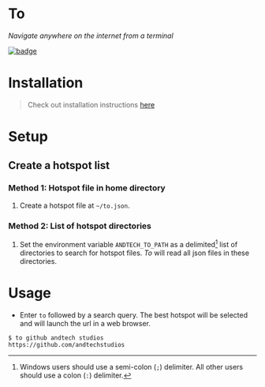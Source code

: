 # To

*Navigate anywhere on the internet from a terminal*

[![badge](https://img.shields.io/github/v/tag/andtechstudios/to?label=nuget)](https://gitlab.com/andtech/pkg/-/packages)

# Installation
> Check out installation instructions [here](https://gitlab.com/andtech/pkg)

# Setup
## Create a hotspot list
### Method 1: Hotspot file in home directory
1. Create a hotspot file at `~/to.json`.

### Method 2: List of hotspot directories
1. Set the environment variable `ANDTECH_TO_PATH` as a delimited[^1] list of directories to search for hotspot files. *To* will read all json files in these directories.

# Usage
* Enter `to` followed by a search query. The best hotspot will be selected and will launch the url in a web browser.

```
$ to github andtech studios
https://github.com/andtechstudios
```

[^1]: Windows users should use a semi-colon (`;`) delimiter. All other users should use a colon (`:`) delimiter.
